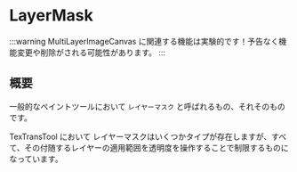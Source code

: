 # LayerMask

:::warning
MultiLayerImageCanvas に関連する機能は実験的です！予告なく機能変更や削除がされる可能性があります。
:::

## 概要

一般的なペイントツールにおいて `レイヤーマスク` と呼ばれるもの、それそのものです。

TexTransTool において レイヤーマスクはいくつかタイプが存在しますが、すべて、その付随するレイヤーの適用範囲を透明度を操作することで制限するものになっています。
